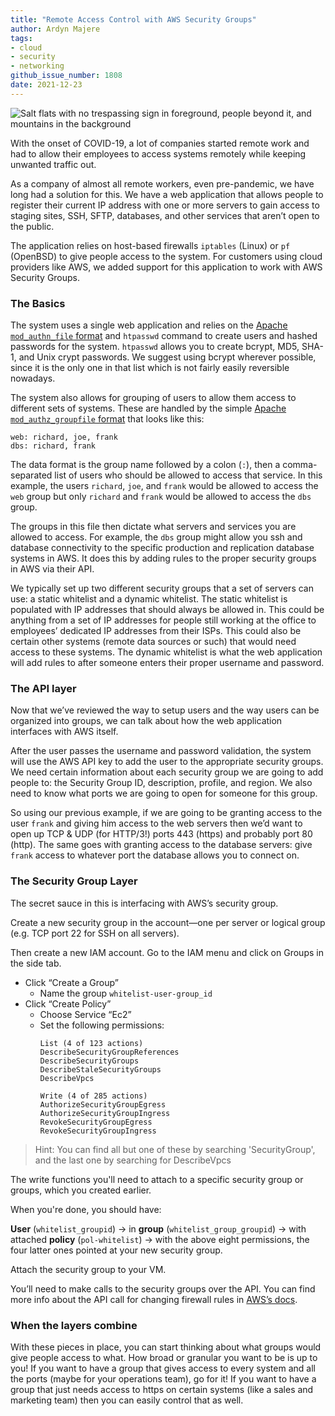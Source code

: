 ```yaml
---
title: "Remote Access Control with AWS Security Groups"
author: Ardyn Majere
tags:
- cloud
- security
- networking
github_issue_number: 1808
date: 2021-12-23
---
```


![Salt flats with no trespassing sign in foreground, people beyond it, and mountains in the background](/blog/2021/12/remote-access-control-aws/salt-flats.jpg)

<!-- Photo by Seth Jensen -->

With the onset of COVID-19, a lot of companies started remote work and had to allow their employees to access systems remotely while keeping unwanted traffic out.

As a company of almost all remote workers, even pre-pandemic, we have long had a solution for this. We have a web application that allows people to register their current IP address with one or more servers to gain access to staging sites, SSH, SFTP, databases, and other services that aren’t open to the public.

The application relies on host-based firewalls `iptables` (Linux) or `pf` (OpenBSD) to give people access to the system. For customers using cloud providers like AWS, we added support for this application to work with AWS Security Groups.

### The Basics

The system uses a single web application and relies on the [Apache `mod_authn_file` format](https://httpd.apache.org/docs/2.4/mod/mod_authn_file.html#authuserfile) and `htpasswd` command to create users and hashed passwords for the system. `htpasswd` allows you to create bcrypt, MD5, SHA-1, and Unix crypt passwords. We suggest using bcrypt wherever possible, since it is the only one in that list which is not fairly easily reversible nowadays.

The system also allows for grouping of users to allow them access to different sets of systems. These are handled by the simple [Apache `mod_authz_groupfile` format](https://httpd.apache.org/docs/2.4/mod/mod_authz_groupfile.html) that looks like this:

```plain
web: richard, joe, frank
dbs: richard, frank
```

The data format is the group name followed by a colon (`:`), then a comma-separated list of users who should be allowed to access that service. In this example, the users `richard`, `joe`, and `frank` would be allowed to access the `web` group but only `richard` and `frank` would be allowed to access the `dbs` group.

The groups in this file then dictate what servers and services you are allowed to access. For example, the `dbs` group might allow you ssh and database connectivity to the specific production and replication database systems in AWS. It does this by adding rules to the proper security groups in AWS via their API.

We typically set up two different security groups that a set of servers can use: a static whitelist and a dynamic whitelist. The static whitelist is populated with IP addresses that should always be allowed in. This could be anything from a set of IP addresses for people still working at the office to employees’ dedicated IP addresses from their ISPs. This could also be certain other systems (remote data sources or such) that would need access to these systems. The dynamic whitelist is what the web application will add rules to after someone enters their proper username and password. 

### The API layer

Now that we’ve reviewed the way to setup users and the way users can be organized into groups, we can talk about how the web application interfaces with AWS itself.

After the user passes the username and password validation, the system will use the AWS API key to add the user to the appropriate security groups. We need certain information about each security group we are going to add people to: the Security Group ID, description, profile, and region. We also need to know what ports we are going to open for someone for this group.

So using our previous example, if we are going to be granting access to the user `frank` and giving him access to the web servers then we’d want to open up TCP & UDP (for HTTP/3!) ports 443 (https) and probably port 80 (http). The same goes with granting access to the database servers: give `frank` access to whatever port the database allows you to connect on. 

### The Security Group Layer

The secret sauce in this is interfacing with AWS’s security group.

Create a new security group in the account—one per server or logical group (e.g. TCP port 22 for SSH on all servers).

Then create a new IAM account. Go to the IAM menu and click on Groups in the side tab. 

- Click “Create a Group”
  - Name the group `whitelist-user-group_id`
- Click “Create Policy”
  - Choose Service “Ec2”
  - Set the following permissions:  
    ```plain
    List (4 of 123 actions)
    DescribeSecurityGroupReferences
    DescribeSecurityGroups
    DescribeStaleSecurityGroups
    DescribeVpcs

    Write (4 of 285 actions)
    AuthorizeSecurityGroupEgress
    AuthorizeSecurityGroupIngress
    RevokeSecurityGroupEgress
    RevokeSecurityGroupIngress
    ```

> Hint: You can find all but one of these by searching 'SecurityGroup', and the last one by searching for DescribeVpcs

The write functions you'll need to attach to a specific security group or groups, which you created earlier. 

When you're done, you should have:

**User** (`whitelist_groupid`) → in **group** (`whitelist_group_groupid`) → with attached **policy** (`pol-whitelist`) → with the above eight permissions, the four latter ones pointed at your new security group.

Attach the security group to your VM.

You’ll need to make calls to the security groups over the API. You can find more info about the API call for changing firewall rules in [AWS’s docs](https://docs.aws.amazon.com/AWSEC2/latest/APIReference/API_UpdateSecurityGroupRuleDescriptionsIngress.html).

### When the layers combine

With these pieces in place, you can start thinking about what groups would give people access to what. How broad or granular you want to be is up to you! If you want to have a group that gives access to every system and all the ports (maybe for your operations team), go for it! If you want to have a group that just needs access to https on certain systems (like a sales and marketing team) then you can easily control that as well.
